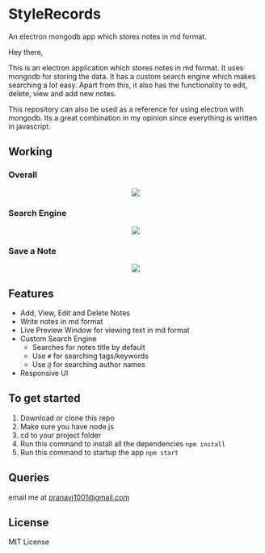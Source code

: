 # StyleRecords
An electron mongodb app which stores notes in md format.

Hey there,

This is an electron application which stores notes in md format. It uses mongodb for storing the data. It has a custom search engine which makes searching a lot easy. Apart from this, it also has the functionality to edit, delete, view and add new notes.

This repository can also be used as a reference for using electron with mongodb. Its a great combination in my opinion since everything is written in javascript.

## Working

### Overall

<p align="center">
  <img src="styleRecords23fps.gif">
</p>

### Search Engine

<p align="center">
  <img src="styleRecordsSearchEngine3_23fps.gif">
</p>

### Save a Note

<p align="center">
  <img src="styleRecordsSaveNote23fps.gif">
</p>

## Features

* Add, View, Edit and Delete Notes
* Write notes in md format
* Live Preview Window for viewing text in md format
* Custom Search Engine
	* Searches for notes title by default
	* Use ```#``` for searching tags/keywords
	* Use ```@``` for searching author names
* Responsive UI

## To get started

1. Download or clone this repo
2. Make sure you have node.js
3. cd to your project folder
4. Run this command to install all the dependencies ```npm install```
5. Run this command to startup the app ```npm start```

## Queries

email me at pranavj1001@gmail.com

## License

MIT License